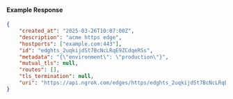<!-- Code generated for API Clients. DO NOT EDIT. -->

#### Example Response

```json
{
	"created_at": "2025-03-26T10:07:00Z",
	"description": "acme https edge",
	"hostports": ["example.com:443"],
	"id": "edghts_2uqkijdSt7BcNcLRqE9ZCdqeRSs",
	"metadata": "{\"environment\": \"production\"}",
	"mutual_tls": null,
	"routes": [],
	"tls_termination": null,
	"uri": "https://api.ngrok.com/edges/https/edghts_2uqkijdSt7BcNcLRqE9ZCdqeRSs"
}
```
